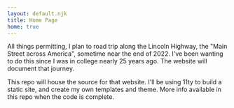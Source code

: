 ```yaml
---
layout: default.njk
title: Home Page
home: true
---
```


All things permitting, I plan to road trip along the Lincoln Highway, the "Main Street across America", sometime near the end of 2022. I've been wanting to do this since I was in college nearly 25 years ago. The website will document that journey.

This repo will house the source for that website. I'll be using 11ty to build a static site, and create my own templates and theme. More info available in this repo when the code is complete.
